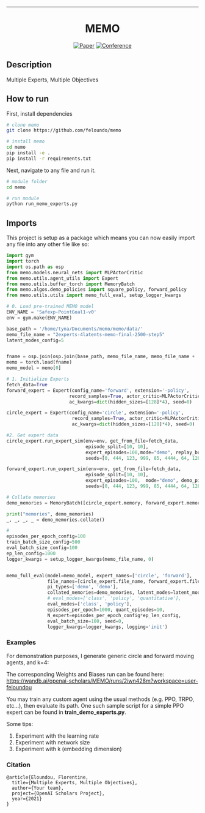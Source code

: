 ---

<div align="center">    
 
# MEMO

[![Paper](http://img.shields.io/badge/paper-arxiv.1001.2234-B31B1B.svg)](https://www.nature.com/articles/nature14539)
[![Conference](http://img.shields.io/badge/NeurIPS-2019-4b44ce.svg)](https://papers.nips.cc/book/advances-in-neural-information-processing-systems-31-2018)

<!--
ARXIV   
[![Paper](http://img.shields.io/badge/arxiv-math.co:1480.1111-B31B1B.svg)](https://www.nature.com/articles/nature14539)
-->



<!--  
Conference   
-->   
</div>
 
## Description   
Multiple Experts, Multiple Objectives

## How to run   
First, install dependencies   
```bash
# clone memo   
git clone https://github.com/feloundo/memo

# install memo   
cd memo
pip install -e .   
pip install -r requirements.txt
 ```   
 Next, navigate to any file and run it.   
 ```bash
# module folder
cd memo

# run module
python run_memo_experts.py   
```

## Imports
This project is setup as a package which means you can now easily import any file into any other file like so:

```python
import gym
import torch
import os.path as osp
from memo.models.neural_nets import MLPActorCritic
from memo.utils.agent_utils import Expert
from memo.utils.buffer_torch import MemoryBatch
from memo.algos.demo_policies import square_policy, forward_policy
from memo.utils.utils import memo_full_eval, setup_logger_kwargs

# 0. Load pre-trained MEMO model
ENV_NAME = 'Safexp-PointGoal1-v0'
env = gym.make(ENV_NAME)

base_path = '/home/tyna/Documents/memo/memo/data/'
memo_file_name = "2experts-4latents-memo-final-2500-step5"
latent_modes_config=5


fname = osp.join(osp.join(base_path, memo_file_name, memo_file_name + '_s0/'), 'pyt_save', 'model' + '.pt')
memo = torch.load(fname)
memo_model = memo[0]

# 1. Initialize Experts
fetch_data=True
forward_expert = Expert(config_name='forward', extension='-policy',
                       record_samples=True, actor_critic=MLPActorCritic,
                       ac_kwargs=dict(hidden_sizes=[128]*4), seed=0)

circle_expert = Expert(config_name='circle', extension='-policy',
                        record_samples=True, actor_critic=MLPActorCritic,
                        ac_kwargs=dict(hidden_sizes=[128]*4), seed=0)

#2. Get expert data
circle_expert.run_expert_sim(env=env, get_from_file=fetch_data,
                             episode_split=[10, 10],
                             expert_episodes=100,mode="demo", replay_buffer_size=10000,
                             seeds=[0, 444, 123, 999, 85, 4444, 64, 128, 808, 838])

forward_expert.run_expert_sim(env=env, get_from_file=fetch_data,
                             episode_split=[10, 10],
                             expert_episodes=100,  mode="demo", demo_pi=forward_policy,
                             seeds=[0, 444, 123, 999, 85, 4444, 64, 128, 808, 838])

# Collate memories
demo_memories = MemoryBatch([circle_expert.memory, forward_expert.memory], step=5)

print("memories", demo_memories)
_, _, _, _ = demo_memories.collate()

#
episodes_per_epoch_config=100
train_batch_size_config=500
eval_batch_size_config=100
ep_len_config=1000
logger_kwargs = setup_logger_kwargs(memo_file_name, 0)


memo_full_eval(model=memo_model, expert_names=['circle', 'forward'],
               file_names=[circle_expert.file_name, forward_expert.file_name],
               pi_types=['demo', 'demo'],
               collated_memories=demo_memories, latent_modes=latent_modes_config,
               # eval_modes=['class', 'policy', 'quantitative'],
               eval_modes=['class', 'policy'],
               episodes_per_epoch=1000, quant_episodes=10,
               N_expert=episodes_per_epoch_config*ep_len_config,
               eval_batch_size=100, seed=0,
               logger_kwargs=logger_kwargs, logging='init')

```

### Examples
For demonstration purposes, I generate generic circle and forward moving agents, and k=4:

The corresponding Weights and Biases run can be found here: https://wandb.ai/openai-scholars/MEMO/runs/2iwn428m?workspace=user-feloundou

You may train any custom agent using the usual methods (e.g. PPO, TRPO, etc...), then evaluate its path. One such sample script for a simple PPO expert can be found in **train_demo_experts.py**.

Some tips:
1. Experiment with the learning rate
2. Experiment with network size
3. Experiment with k (embedding dimension)

### Citation   
```
@article{Eloundou, Florentine,
  title={Multiple Experts, Multiple Objectives},
  author={Your team},
  project={OpenAI Scholars Project},
  year={2021}
}
```   
